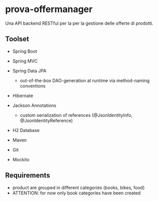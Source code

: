 # prova-offermanager

Una API backend RESTful per la per la gestione delle offerte di prodotti.

## Toolset
- Spring Boot
- Spring MVC
- Spring Data JPA
  - out-of-the-box DAO-generation at runtime via method-naming conventions

- Hibernate
- Jackson Annotations
  - custom serialization of references (@JsonIdentityInfo, @JsonIdentityReference)
- H2 Database

- Maven
- Git
- Mockito

## Requirements

- product are grouped in different categories (books, bikes, food) 
- ATTENTION: for now only book categories have been created

